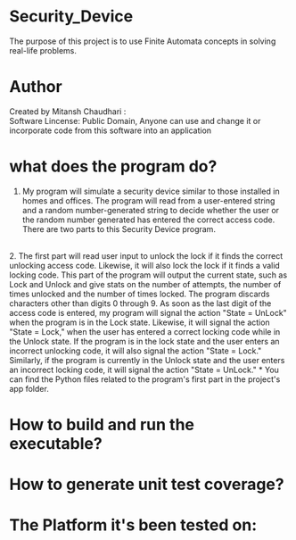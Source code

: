 # Security_Device
The purpose of this project is to use Finite Automata concepts in solving real-life problems.

# Author 
Created by Mitansh Chaudhari :  
Software Lincense: Public Domain, Anyone can use and change it or incorporate code from this software into an application 

# what does the program do?


1. My program will simulate a security device similar to those installed in homes and offices. The program will read from a user-entered string and a random number-generated string to decide whether the user or the random number generated has entered the correct access code. There are two parts to this Security Device program.
<br/>
2. The first part will read user input to unlock the lock if it finds the correct unlocking access code. Likewise, it will also lock the lock if it finds a valid locking code. This part of the program will output the current state, such as Lock and Unlock and give stats on the number of attempts, the number of times unlocked and the number of times locked. The program discards characters other than digits 0 through 9. As soon as the last digit of the access code is entered, my program will signal the action "State = UnLock" when the program is in the Lock state. Likewise, it will signal the action "State = Lock," when the user has entered a correct locking code while in the Unlock state. If the program is in the lock state and the user enters an incorrect unlocking code, it will also signal the action "State = Lock." Similarly, if the program is currently in the Unlock state and the user enters an incorrect locking code, it will signal the action "State = UnLock."
      * You can find the Python files related to the program's first part in the project's app folder.
      
    

# How to build and run the executable?

# How to generate unit test coverage?

# The Platform it's been tested on: 




